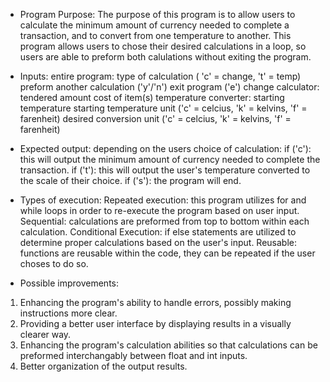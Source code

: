 - Program Purpose: 
The purpose of this program is to allow users to calculate the minimum amount of currency needed to complete a transaction, and to convert from one temperature to another. This program allows users to chose their desired calculations in a loop, so users are able to preform both calulations without exiting the program. 

- Inputs: 
entire program: 
    type of calculation ( 'c' = change, 't' = temp)
    preform another calculation ('y'/'n')
    exit program ('e')
change calculator: 
    tendered amount
    cost of item(s)
temperature converter: 
    starting temperature 
    starting temperature unit ('c' = celcius, 'k' = kelvins, 'f' = farenheit)
    desired conversion unit ('c' = celcius, 'k' = kelvins, 'f' = farenheit)

- Expected output: 
depending on the users choice of calculation: 
if ('c'): this will output the minimum amount of currency needed to complete the transaction. 
if ('t'): this will output the user's temperature converted to the scale of their choice. 
if ('s'): the program will end. 

- Types of execution: 
Repeated execution: this program utilizes for and while loops in order to re-execute the program based on user input.
Sequential: calculations are preformed from top to bottom within each calculation.
Conditional Execution: if else statements are utilized to determine proper calculations based on the user's input. 
Reusable: functions are reusable within the code, they can be repeated if the user choses to do so. 

- Possible improvements: 
1. Enhancing the program's ability to handle errors, possibly making instructions more clear.
2. Providing a better user interface by displaying results in a visually clearer way.
3. Enhancing the program's calculation abilities so that calculations can be preformed interchangably between float and int inputs.
4. Better organization of the output results. 



    
